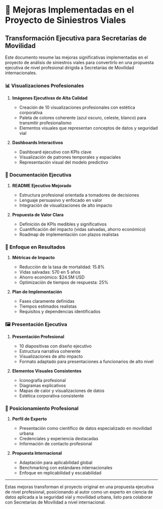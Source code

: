 # 🚀 Mejoras Implementadas en el Proyecto de Siniestros Viales

## Transformación Ejecutiva para Secretarías de Movilidad

Este documento resume las mejoras significativas implementadas en el proyecto de análisis de siniestros viales para convertirlo en una propuesta ejecutiva de nivel profesional dirigida a Secretarías de Movilidad internacionales.

### 📊 Visualizaciones Profesionales

1. **Imágenes Ejecutivas de Alta Calidad**
   - Creación de 10 visualizaciones profesionales con estética corporativa
   - Paleta de colores coherente (azul oscuro, celeste, blanco) para transmitir profesionalismo
   - Elementos visuales que representan conceptos de datos y seguridad vial

2. **Dashboards Interactivos**
   - Dashboard ejecutivo con KPIs clave
   - Visualización de patrones temporales y espaciales
   - Representación visual del modelo predictivo

### 📝 Documentación Ejecutiva

1. **README Ejecutivo Mejorado**
   - Estructura profesional orientada a tomadores de decisiones
   - Lenguaje persuasivo y enfocado en valor
   - Integración de visualizaciones de alto impacto

2. **Propuesta de Valor Clara**
   - Definición de KPIs medibles y significativos
   - Cuantificación del impacto (vidas salvadas, ahorro económico)
   - Roadmap de implementación con plazos realistas

### 🎯 Enfoque en Resultados

1. **Métricas de Impacto**
   - Reducción de la tasa de mortalidad: 15.8%
   - Vidas salvadas: 570 en 5 años
   - Ahorro económico: $24.5M USD
   - Optimización de tiempos de respuesta: 25%

2. **Plan de Implementación**
   - Fases claramente definidas
   - Tiempos estimados realistas
   - Requisitos y dependencias identificados

### 🖼️ Presentación Ejecutiva

1. **Presentación Profesional**
   - 10 diapositivas con diseño ejecutivo
   - Estructura narrativa coherente
   - Visualizaciones de alto impacto
   - Formato adaptado para presentaciones a funcionarios de alto nivel

2. **Elementos Visuales Consistentes**
   - Iconografía profesional
   - Diagramas explicativos
   - Mapas de calor y visualizaciones de datos
   - Estética corporativa consistente

### 💼 Posicionamiento Profesional

1. **Perfil de Experto**
   - Presentación como científico de datos especializado en movilidad urbana
   - Credenciales y experiencia destacadas
   - Información de contacto profesional

2. **Propuesta Internacional**
   - Adaptación para aplicabilidad global
   - Benchmarking con estándares internacionales
   - Enfoque en replicabilidad y escalabilidad

---

Estas mejoras transforman el proyecto original en una propuesta ejecutiva de nivel profesional, posicionando al autor como un experto en ciencia de datos aplicada a la seguridad vial y movilidad urbana, listo para colaborar con Secretarías de Movilidad a nivel internacional.
